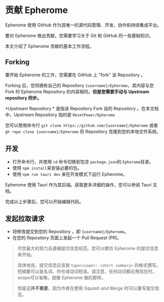 # 贡献 Epherome

Epherome 使用 GitHub 作为其唯一的源代码管理、开发、协作和持续集成平台。

要对 Epherome 做出贡献，您需要学习关于 Git 和 GitHub 的一些基础知识。

本文介绍了 Epherome 贡献的基本工作流程。

## Forking

要开始 Epherome 的工作，您需要在 GitHub 上 "fork" 该 Repository 。

Forking 后，您将拥有自己的 Repository `{username}/Epherome`，其内容与您 Fork 时 Epherome  Repository 的内容相同。**但是您需要手动与 Upstream repository 同步。**

*Upstream Repository * 是指该 Repository  Fork 自的 Repository 。在本文档中，Upstream Repository 指的是 `ResetPower/Epherome`

您可以使用命令行 `git clone https://github.com/{username}/Epherome` 或者 `gh repo clone {username}/Epherome` 将 Repository 克隆到您的本地文件系统。

## 开发

- 打开命令行，并使用 `cd` 命令切换到包含 `package.json`的 `Epherome`目录。
- 使用 `npm install`来安装必要的包。
- 使用 `npm run tauri dev` 来在开发模式下运行 Epherome。

Epherome 使用 Tauri 作为其后端。获取更多详细的操作，您可以参阅 Tauri 文档。

完成以上步骤后，您可以开始编辑代码。

## 发起拉取请求

- 将修改提交到您的 Repository ，即 `{username}/Epherome`。
- 在您的 Repository 页面上发起一个 Pull Request (PR)。

> 尽您最大的努力去遵循提交信息规范。您可以模仿 Epherome 的提交信息来开始。
>
> 具体地说，提交信息应该按 `type(scope): <short summary>` 的格式撰写。
> 短摘要可以是名词、符号或动词短语。请注意，任何动词都应用现在时。
> scope可以省略，就像 Epherome 做的那样。
> 
> 但是这**并不重要**，因为作者在使用 *Squash and Merge* 时可以重写提交信息。